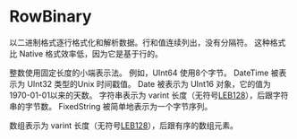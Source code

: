 # RowBinary

以二进制格式逐行格式化和解析数据。行和值连续列出，没有分隔符。
这种格式比 Native 格式效率低，因为它是基于行的。

整数使用固定长度的小端表示法。 例如，UInt64 使用8个字节。
DateTime 被表示为 UInt32 类型的Unix 时间戳值。
Date 被表示为 UInt16 对象，它的值为 1970-01-01以来的天数。
字符串表示为 varint 长度（无符号[LEB128](https://en.wikipedia.org/wiki/LEB128)），后跟字符串的字节数。
FixedString 被简单地表示为一个字节序列。

数组表示为 varint 长度（无符号[LEB128](https://en.wikipedia.org/wiki/LEB128)），后跟有序的数组元素。

